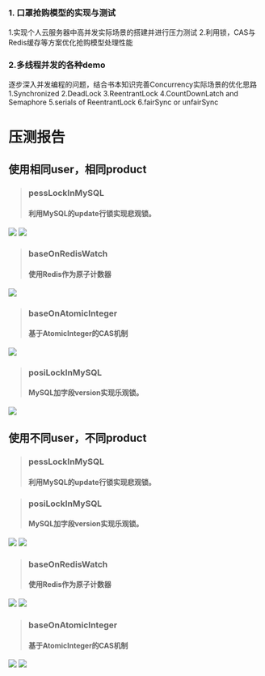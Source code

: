 ﻿# 
 ### 1. 口罩抢购模型的实现与测试
1.实现个人云服务器中高并发实际场景的搭建并进行压力测试
2.利用锁，CAS与Redis缓存等方案优化抢购模型处理性能


### 2.多线程并发的各种demo
逐步深入并发编程的问题，结合书本知识完善Concurrency实际场景的优化思路
1.Synchronized
2.DeadLock
3.ReentrantLock
4.CountDownLatch and Semaphore
5.serials of ReentrantLock
6.fairSync or unfairSync
# 压测报告
## 使用相同user，相同product
>### pessLockInMySQL
>#### 利用MySQL的update行锁实现悲观锁。
![](file:///C:/Users/yz/Documents/My%20Knowledge/temp/82984fae-351a-41ed-b8c8-52502b9d2365/128/index_files/d03f60e6-45d6-4af1-a9fb-1c9ed78522c3.png)
![](index_files/70aee250-60d3-40d7-9f3c-ceeb78362dae.png)

>### baseOnRedisWatch
>#### 使用Redis作为原子计数器

![](index_files/5cd12823-85f6-42af-ba5b-2c69e42f1239.png)

>### baseOnAtomicInteger
>#### 基于AtomicInteger的CAS机制

![](index_files/dafa1c98-dd93-4bb4-8cc2-2642a1521f37.png)

>### posiLockInMySQL
>#### MySQL加字段version实现乐观锁。

![](index_files/d8029424-9c62-4ca8-9a0f-d85e2c297422.png)


## 使用不同user，不同product
>### pessLockInMySQL
>#### 利用MySQL的update行锁实现悲观锁。


>### posiLockInMySQL
>#### MySQL加字段version实现乐观锁。
![](index_files/7071ada0-a3f3-4f7a-b1b5-eea247442d20.png)
![](index_files/3fed67ac-2bd6-4a8a-80d9-5eba137ddbd0.png)

>### baseOnRedisWatch
>#### 使用Redis作为原子计数器
![](index_files/0a9f281a-c928-4cd2-a635-28e39ad7f33d.png)
![](index_files/fae07497-3aea-4613-a6f1-a4989053cb4b.png)

>### baseOnAtomicInteger
>#### 基于AtomicInteger的CAS机制
![](index_files/919ada73-4d54-41a1-92ba-8da22fded0f4.png)
![](index_files/87911d2d-1ae4-40bd-a7ef-b6da45ac2cca.png)

